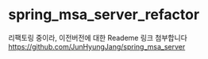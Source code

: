 # spring_msa_server_refactor

리팩토링 중이라, 이전버전에 대한 Reademe 링크 첨부합니다
https://github.com/JunHyungJang/spring_msa_server

